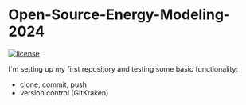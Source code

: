 # Open-Source-Energy-Modeling-2024

[![license](https://img.shields.io/badge/license-Apache%202.0-black)](https://github.com/danielhuppmann/lecture-spring-2024/blob/main/LICENSE)

I´m setting up my first repository and testing some basic functionality:
- clone, commit, push
- version control (GitKraken)
